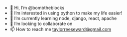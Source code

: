 - 👋 Hi, I’m @bombtheblocks
- 👀 I’m interested in using python to make my life easier!
- 🌱 I’m currently learning node, django, react, apache
- 💞️ I’m looking to collaborate on 
- 📫 How to reach me taylorreeseward@gmail.com

<!---
bombtheblocks/bombtheblocks is a ✨ special ✨ repository because its `README.md` (this file) appears on your GitHub profile.
You can click the Preview link to take a look at your changes.
--->
